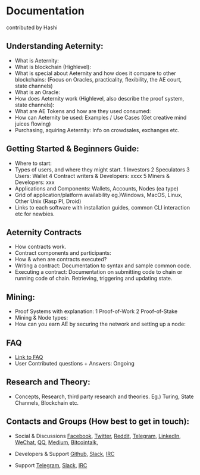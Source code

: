 # Documentation
contributed by Hashi

## Understanding Aeternity:
* What is Aeternity:
* What is blockchain (Highlevel):
* What is special about Aeternity and how does it compare to other blockchains: (Focus on Oracles, practicality, flexibility, the AE court, state channels)
* What is an Oracle:
* How does Aeternity work (Highlevel, also describe the proof system, state channels):
* What are AE Tokens and how are they used consumed:
* How can Aeternity be used: Examples / Use Cases (Get creative mind juices flowing)
* Purchasing, aquiring Aeternity: Info on crowdsales, exchanges etc.

## Getting Started & Beginners Guide:
* Where to start: 
* Types of users, and where they might start.
1 Investors
2 Speculators
3 Users: Wallet
4 Contract writers & Developers: xxxx
5 Miners & Developers: xxx
* Applications and Components: Wallets, Accounts, Nodes (ea type) 
* Grid of application/platform availability eg.)Windows, MacOS, Linux, Other Unix (Rasp PI, Droid)
* Links to each software with installation guides, common CLI interaction etc for newbies.

## Aeternity Contracts
* How contracts work.
* Contract components and participants:
* How & when are contracts executed?
* Writing a contract: Documentation to syntax and sample common code.
* Executing a contract: Documentation on submitting code to chain or running code of chain. Retrieving, triggering and updating state.

## Mining:
* Proof Systems with explanation:
1 Proof-of-Work
2 Proof-of-Stake
* Mining & Node types:
* How can you earn AE by securing the network and setting up a node:

## FAQ
* [Link to FAQ](https://github.com/aeternity/testnet/wiki/Frequently-Asked-Questions)
* User Contributed questions + Answers: Ongoing

## Research and Theory:
* Concepts, Research, third party research and theories. Eg.) Turing, State Channels, Blockchain etc.

## Contacts and Groups (How best to get in touch):
* Social & Discussions
[Facebook](https://www.facebook.com/aeternityproject/),
[Twitter](https://twitter.com/aetrnty),
[Reddit](https://www.reddit.com/r/Aeternity/),
[Telegram](https://telegram.me/aeternity),
[LinkedIn](https://www.linkedin.com/company/aeternity),
[WeChat](http://www.aeternity.com/#),
[QQ](http://www.aeternity.com/#),
[Medium](https://blog.aeternity.com/), 
[Bitcointalk](https://bitcointalk.org/index.php?topic=1733140.0),

* Developers & Support
[Github](https://github.com/aeternity), 
[Slack](https://slack.aeternity.com/), 
[IRC](http://www.aeternity.com/#)

* Support
[Telegram](https://telegram.me/aeternity), 
[Slack](https://slack.aeternity.com/), 
[IRC](http://www.aeternity.com/#)


